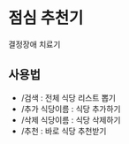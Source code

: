 # 점심 추천기
결정장애 치료기
## 사용법
- /검색 : 전체 식당 리스트 뽑기
- /추가 식당이름 : 식당 추가하기
- /삭제 식당이름 : 식당 삭제하기
- /추천 : 바로 식당 추천받기
